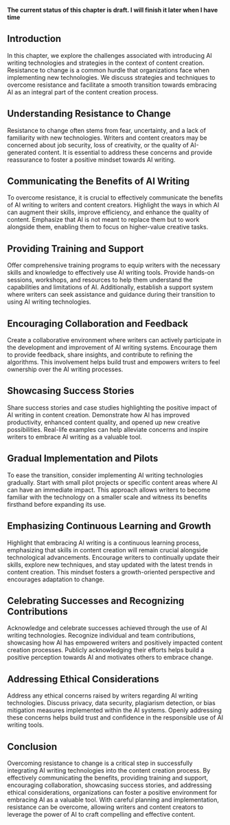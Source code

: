 **The current status of this chapter is draft. I will finish it later when I have time**

Introduction
------------

In this chapter, we explore the challenges associated with introducing AI writing technologies and strategies in the context of content creation. Resistance to change is a common hurdle that organizations face when implementing new technologies. We discuss strategies and techniques to overcome resistance and facilitate a smooth transition towards embracing AI as an integral part of the content creation process.

Understanding Resistance to Change
----------------------------------

Resistance to change often stems from fear, uncertainty, and a lack of familiarity with new technologies. Writers and content creators may be concerned about job security, loss of creativity, or the quality of AI-generated content. It is essential to address these concerns and provide reassurance to foster a positive mindset towards AI writing.

Communicating the Benefits of AI Writing
----------------------------------------

To overcome resistance, it is crucial to effectively communicate the benefits of AI writing to writers and content creators. Highlight the ways in which AI can augment their skills, improve efficiency, and enhance the quality of content. Emphasize that AI is not meant to replace them but to work alongside them, enabling them to focus on higher-value creative tasks.

Providing Training and Support
------------------------------

Offer comprehensive training programs to equip writers with the necessary skills and knowledge to effectively use AI writing tools. Provide hands-on sessions, workshops, and resources to help them understand the capabilities and limitations of AI. Additionally, establish a support system where writers can seek assistance and guidance during their transition to using AI writing technologies.

Encouraging Collaboration and Feedback
--------------------------------------

Create a collaborative environment where writers can actively participate in the development and improvement of AI writing systems. Encourage them to provide feedback, share insights, and contribute to refining the algorithms. This involvement helps build trust and empowers writers to feel ownership over the AI writing processes.

Showcasing Success Stories
--------------------------

Share success stories and case studies highlighting the positive impact of AI writing in content creation. Demonstrate how AI has improved productivity, enhanced content quality, and opened up new creative possibilities. Real-life examples can help alleviate concerns and inspire writers to embrace AI writing as a valuable tool.

Gradual Implementation and Pilots
---------------------------------

To ease the transition, consider implementing AI writing technologies gradually. Start with small pilot projects or specific content areas where AI can have an immediate impact. This approach allows writers to become familiar with the technology on a smaller scale and witness its benefits firsthand before expanding its use.

Emphasizing Continuous Learning and Growth
------------------------------------------

Highlight that embracing AI writing is a continuous learning process, emphasizing that skills in content creation will remain crucial alongside technological advancements. Encourage writers to continually update their skills, explore new techniques, and stay updated with the latest trends in content creation. This mindset fosters a growth-oriented perspective and encourages adaptation to change.

Celebrating Successes and Recognizing Contributions
---------------------------------------------------

Acknowledge and celebrate successes achieved through the use of AI writing technologies. Recognize individual and team contributions, showcasing how AI has empowered writers and positively impacted content creation processes. Publicly acknowledging their efforts helps build a positive perception towards AI and motivates others to embrace change.

Addressing Ethical Considerations
---------------------------------

Address any ethical concerns raised by writers regarding AI writing technologies. Discuss privacy, data security, plagiarism detection, or bias mitigation measures implemented within the AI systems. Openly addressing these concerns helps build trust and confidence in the responsible use of AI writing tools.

Conclusion
----------

Overcoming resistance to change is a critical step in successfully integrating AI writing technologies into the content creation process. By effectively communicating the benefits, providing training and support, encouraging collaboration, showcasing success stories, and addressing ethical considerations, organizations can foster a positive environment for embracing AI as a valuable tool. With careful planning and implementation, resistance can be overcome, allowing writers and content creators to leverage the power of AI to craft compelling and effective content.
